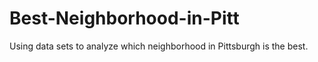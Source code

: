 # Best-Neighborhood-in-Pitt
Using data sets to analyze which neighborhood in Pittsburgh is the best. 
